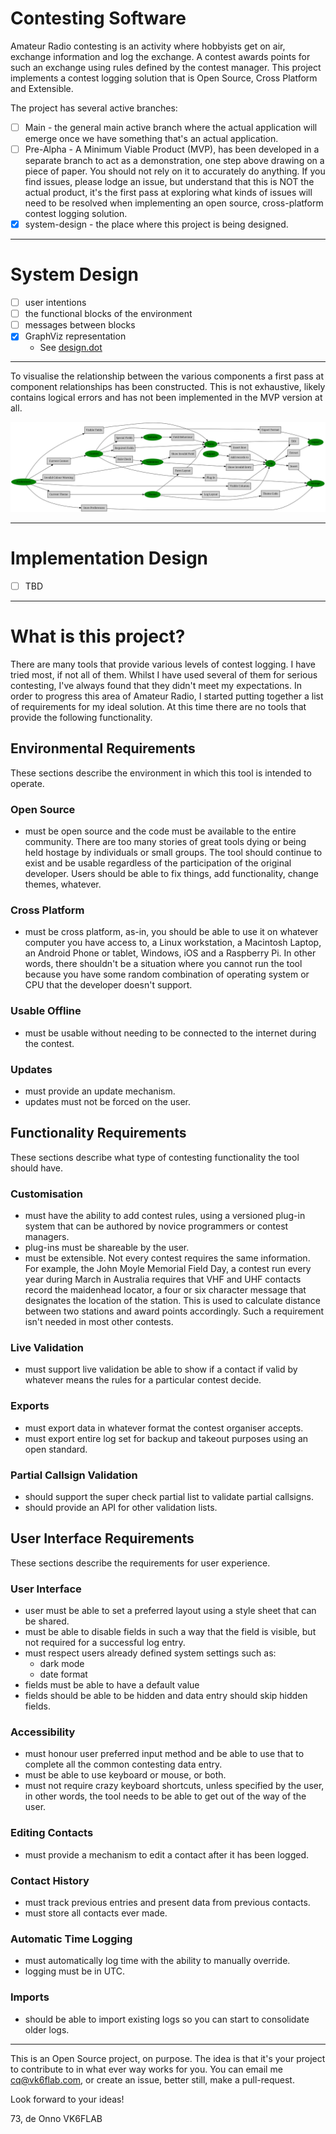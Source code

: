 # Contesting Software

Amateur Radio contesting is an activity where hobbyists get on air, exchange information and log the exchange. A contest awards points for such an exchange using rules defined by the contest manager. This project implements a contest logging solution that is Open Source, Cross Platform and Extensible.

The project has several active branches:
- [ ] Main - the general main active branch where the actual application will emerge once we have something that's an actual application.
- [ ] Pre-Alpha - A Minimum Viable Product (MVP), has been developed in a separate branch to act as a demonstration, one step above drawing on a piece of paper. You should not rely on it to accurately do anything. If you find issues, please lodge an issue, but understand that this is NOT the actual product, it's the first pass at exploring what kinds of issues will need to be resolved when implementing an open source, cross-platform contest logging solution.
- [x] system-design - the place where this project is being designed.

---

# System Design

- [ ] user intentions
- [ ] the functional blocks of the environment
- [ ] messages between blocks
- [x] GraphViz representation
  - See [design.dot](design.dot)

---
To visualise the relationship between the various components a first pass at component relationships has been constructed. This is not exhaustive, likely contains logical errors and has not been implemented in the MVP version at all.

![Component Relationships](design.svg)

---

# Implementation Design

- [ ] TBD


---

# What is this project?

There are many tools that provide various levels of contest logging. I have tried most, if not all of them. Whilst I have used several of them for serious contesting, I've always found that they didn't meet my expectations. In order to progress this area of Amateur Radio, I started putting together a list of requirements for my ideal solution. At this time there are no tools that provide the following functionality.

## Environmental Requirements

These sections describe the environment in which this tool is intended to operate.

### Open Source
- must be open source and the code must be available to the entire community. There are too many stories of great tools dying or being held hostage by individuals or small groups. The tool should continue to exist and be usable regardless of the participation of the original developer. Users should be able to fix things, add functionality, change themes, whatever.

### Cross Platform
- must be cross platform, as-in, you should be able to use it on whatever computer you have access to, a Linux workstation, a Macintosh Laptop, an Android Phone or tablet, Windows, iOS and a Raspberry Pi. In other words, there shouldn't be a situation where you cannot run the tool because you have some random combination of operating system or CPU that the developer doesn't support.

### Usable Offline
- must be usable without needing to be connected to the internet during the contest.

### Updates
- must provide an update mechanism.
- updates must not be forced on the user.


## Functionality Requirements

These sections describe what type of contesting functionality the tool should have.

### Customisation
- must have the ability to add contest rules, using a versioned plug-in system that can be authored by novice programmers or contest managers.
- plug-ins must be shareable by the user.
- must be extensible. Not every contest requires the same information. For example, the John Moyle Memorial Field Day, a contest run every year during March in Australia requires that VHF and UHF contacts record the maidenhead locator, a four or six character message that designates the location of the station. This is used to calculate distance between two stations and award points accordingly. Such a requirement isn't needed in most other contests.

### Live Validation
- must support live validation be able to show if a contact if valid by whatever means the rules for a particular contest decide.

### Exports
- must export data in whatever format the contest organiser accepts.
- must export entire log set for backup and takeout purposes using an open standard.

### Partial Callsign Validation
- should support the super check partial list to validate partial callsigns.
- should provide an API for other validation lists.


## User Interface Requirements

These sections describe the requirements for user experience.

### User Interface
- user must be able to set a preferred layout using a style sheet that can be shared.
- must be able to disable fields in such a way that the field is visible, but not required for a successful log entry.
- must respect users already defined system settings such as:
  - dark mode
  - date format
- fields must be able to have a default value
- fields should be able to be hidden and data entry should skip hidden fields.

### Accessibility
- must honour user preferred input method and be able to use that to complete all the common contesting data entry.
- must be able to use keyboard or mouse, or both.
- must not require crazy keyboard shortcuts, unless specified by the user, in other words, the tool needs to be able to get out of the way of the user.

### Editing Contacts
- must provide a mechanism to edit a contact after it has been logged.

### Contact History
- must track previous entries and present data from previous contacts.
- must store all contacts ever made.

### Automatic Time Logging
- must automatically log time with the ability to manually override.
- logging must be in UTC.

### Imports
- should be able to import existing logs so you can start to consolidate older logs.

---

This is an Open Source project, on purpose. The idea is that it's your project to contribute to in what ever way works for you. You can email me <cq@vk6flab.com>, or create an issue, better still, make a pull-request.

Look forward to your ideas!

73, de Onno VK6FLAB
